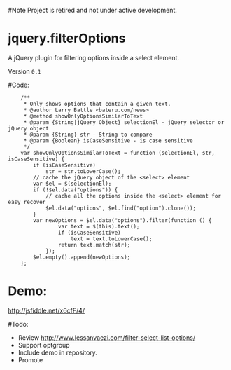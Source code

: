 #Note
Project is retired and not under active development.

jquery.filterOptions
====================

A jQuery plugin for filtering options inside a select element.

Version `0.1`

#Code:

		/**
		 * Only shows options that contain a given text.
		 * @author Larry Battle <bateru.com/news>
		 * @method showOnlyOptionsSimilarToText
		 * @param {String|jQuery Object} selectionEl - jQuery selector or jQuery object
		 * @param {String} str - String to compare
		 * @param {Boolean} isCaseSensitive - is case sensitive
		 */
		var showOnlyOptionsSimilarToText = function (selectionEl, str, isCaseSensitive) {
			if (isCaseSensitive)
				str = str.toLowerCase();
			// cache the jQuery object of the <select> element
			var $el = $(selectionEl);
			if (!$el.data("options")) {
				// cache all the options inside the <select> element for easy recover
				$el.data("options", $el.find("option").clone());
			}
			var newOptions = $el.data("options").filter(function () {
					var text = $(this).text();
					if (isCaseSensitive)
						text = text.toLowerCase();
					return text.match(str);
				});
			$el.empty().append(newOptions);
		};

# Demo:
http://jsfiddle.net/x6cfF/4/

#Todo:
- Review http://www.lessanvaezi.com/filter-select-list-options/
- Support optgroup 
- Include demo in repository.
- Promote
